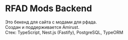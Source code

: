 # RFAD Mods Backend
Это бекенд для сайта с модами для рфада.<br>
Создан и поддерживается Amirust. <br>
Стек: TypeScript, Nest.js (Fastify), PostgreSQL, TypeORM